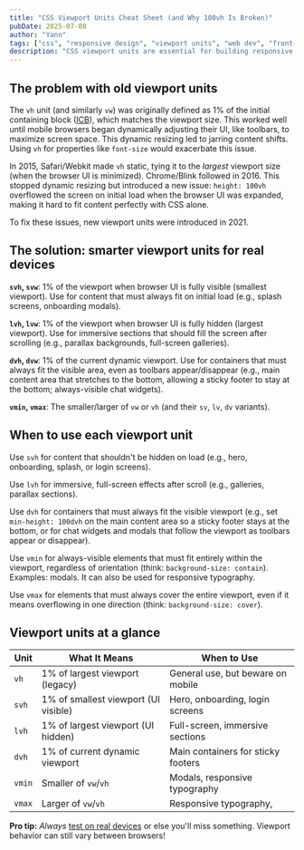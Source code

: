 ```yaml
---
title: "CSS Viewport Units Cheat Sheet (and Why 100vh Is Broken)"
pubDate: 2025-07-08
author: "Yann"
tags: ["css", "responsive design", "viewport units", "web dev", "front-end"]
description: "CSS viewport units are essential for building responsive layouts, but with mobile browsers’ dynamic UI, using them efficiently can get tricky."
---
```


## The problem with old viewport units

The `vh` unit (and similarly `vw`) was originally defined as 1% of the initial containing block ([ICB](https://developer.mozilla.org/en-US/docs/Web/CSS/CSS_display/Containing_block#identifying_the_containing_block)), which matches the viewport size. This worked well until mobile browsers began dynamically adjusting their UI, like toolbars, to maximize screen space. This dynamic resizing led to jarring content shifts. Using `vh` for properties like `font-size` would exacerbate this issue.

In 2015, Safari/Webkit made `vh` static, tying it to the _largest_ viewport size (when the browser UI is minimized). Chrome/Blink followed in 2016. This stopped dynamic resizing but introduced a new issue: `height: 100vh` overflowed the screen on initial load when the browser UI was expanded, making it hard to fit content perfectly with CSS alone.

To fix these issues, new viewport units were introduced in 2021.

## The solution: smarter viewport units for real devices

**`svh`, `svw`**: 1% of the viewport when browser UI is fully visible (smallest viewport). Use for content that must always fit on initial load (e.g., splash screens, onboarding modals).

**`lvh`, `lvw`**: 1% of the viewport when browser UI is fully hidden (largest viewport). Use for immersive sections that should fill the screen after scrolling (e.g., parallax backgrounds, full-screen galleries).

**`dvh`, `dvw`**: 1% of the current dynamic viewport. Use for containers that must always fit the visible area, even as toolbars appear/disappear (e.g., main content area that stretches to the bottom, allowing a sticky footer to stay at the bottom; always-visible chat widgets).

**`vmin`, `vmax`**: The smaller/larger of `vw` or `vh` (and their `sv`, `lv`, `dv` variants).

## When to use each viewport unit

Use `svh` for content that shouldn't be hidden on load (e.g., hero, onboarding, splash, or login screens).

Use `lvh` for immersive, full-screen effects after scroll (e.g., galleries, parallax sections).

Use `dvh` for containers that must always fit the visible viewport (e.g., set `min-height: 100dvh` on the main content area so a sticky footer stays at the bottom, or for chat widgets and modals that follow the viewport as toolbars appear or disappear).

Use `vmin` for always-visible elements that must fit entirely within the viewport, regardless of orientation (think: `background-size: contain`). Examples: modals. It can also be used for responsive typography.

Use `vmax` for elements that must always cover the entire viewport, even if it means overflowing in one direction (think: `background-size: cover`).

## Viewport units at a glance

| Unit   | What It Means                        | When to Use                        |
| ------ | ------------------------------------ | ---------------------------------- |
| `vh`   | 1% of largest viewport (legacy)      | General use, but beware on mobile  |
| `svh`  | 1% of smallest viewport (UI visible) | Hero, onboarding, login screens    |
| `lvh`  | 1% of largest viewport (UI hidden)   | Full-screen, immersive sections    |
| `dvh`  | 1% of current dynamic viewport       | Main containers for sticky footers |
| `vmin` | Smaller of `vw`/`vh`                 | Modals, responsive typography      |
| `vmax` | Larger of `vw`/`vh`                  | Responsive typography,             |

**Pro tip:** _Always_ [test on real devices](/blog/local-dev-tunnel) or else you'll miss something. Viewport behavior can still vary between browsers!
